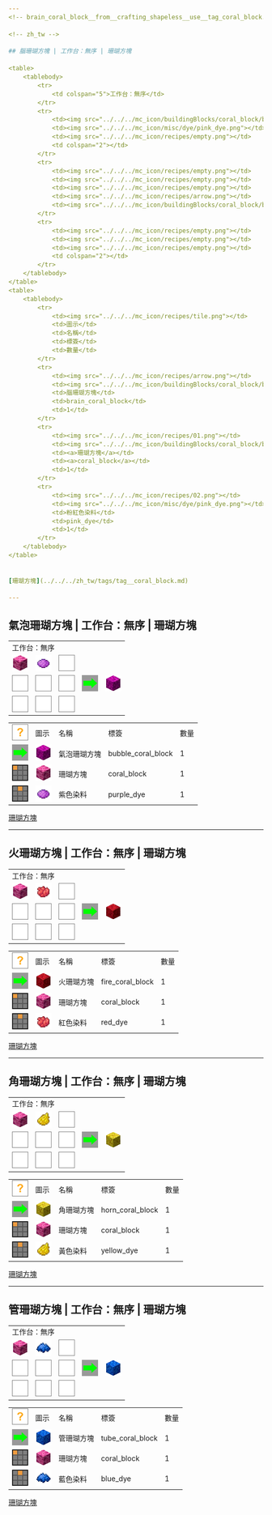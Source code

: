 ```yaml
---
<!-- brain_coral_block__from__crafting_shapeless__use__tag_coral_block.md -->

<!-- zh_tw -->

## 腦珊瑚方塊 | 工作台：無序 | 珊瑚方塊

<table>
	<tablebody>
		<tr>
			<td colspan="5">工作台：無序</td>
		</tr>
		<tr>
			<td><img src="../../../mc_icon/buildingBlocks/coral_block/brain_coral_block.png"></td>
			<td><img src="../../../mc_icon/misc/dye/pink_dye.png"></td>
			<td><img src="../../../mc_icon/recipes/empty.png"></td>
			<td colspan="2"></td>
		</tr>
		<tr>
			<td><img src="../../../mc_icon/recipes/empty.png"></td>
			<td><img src="../../../mc_icon/recipes/empty.png"></td>
			<td><img src="../../../mc_icon/recipes/empty.png"></td>
			<td><img src="../../../mc_icon/recipes/arrow.png"></td>
			<td><img src="../../../mc_icon/buildingBlocks/coral_block/brain_coral_block.png"></td>
		</tr>
		<tr>
			<td><img src="../../../mc_icon/recipes/empty.png"></td>
			<td><img src="../../../mc_icon/recipes/empty.png"></td>
			<td><img src="../../../mc_icon/recipes/empty.png"></td>
			<td colspan="2"></td>
		</tr>
	</tablebody>
</table>
<table>
	<tablebody>
		<tr>
			<td><img src="../../../mc_icon/recipes/tile.png"></td>
			<td>圖示</td>
			<td>名稱</td>
			<td>標簽</td>
			<td>數量</td>
		</tr>
		<tr>
			<td><img src="../../../mc_icon/recipes/arrow.png"></td>
			<td><img src="../../../mc_icon/buildingBlocks/coral_block/brain_coral_block.png"></td>
			<td>腦珊瑚方塊</td>
			<td>brain_coral_block</td>
			<td>1</td>
		</tr>
		<tr>
			<td><img src="../../../mc_icon/recipes/01.png"></td>
			<td><img src="../../../mc_icon/buildingBlocks/coral_block/brain_coral_block.png"></td>
			<td><a>珊瑚方塊</a></td>
			<td><a>coral_block</a></td>
			<td>1</td>
		</tr>
		<tr>
			<td><img src="../../../mc_icon/recipes/02.png"></td>
			<td><img src="../../../mc_icon/misc/dye/pink_dye.png"></td>
			<td>粉紅色染料</td>
			<td>pink_dye</td>
			<td>1</td>
		</tr>
	</tablebody>
</table>


[珊瑚方塊](../../../zh_tw/tags/tag__coral_block.md)

---
```

<!-- bubble_coral_block__from__crafting_shapeless__use__tag_coral_block.md -->

<!-- zh_tw -->

## 氣泡珊瑚方塊 | 工作台：無序 | 珊瑚方塊

<table>
	<tablebody>
		<tr>
			<td colspan="5">工作台：無序</td>
		</tr>
		<tr>
			<td><img src="../../../mc_icon/buildingBlocks/coral_block/brain_coral_block.png"></td>
			<td><img src="../../../mc_icon/misc/dye/purple_dye.png"></td>
			<td><img src="../../../mc_icon/recipes/empty.png"></td>
			<td colspan="2"></td>
		</tr>
		<tr>
			<td><img src="../../../mc_icon/recipes/empty.png"></td>
			<td><img src="../../../mc_icon/recipes/empty.png"></td>
			<td><img src="../../../mc_icon/recipes/empty.png"></td>
			<td><img src="../../../mc_icon/recipes/arrow.png"></td>
			<td><img src="../../../mc_icon/buildingBlocks/coral_block/bubble_coral_block.png"></td>
		</tr>
		<tr>
			<td><img src="../../../mc_icon/recipes/empty.png"></td>
			<td><img src="../../../mc_icon/recipes/empty.png"></td>
			<td><img src="../../../mc_icon/recipes/empty.png"></td>
			<td colspan="2"></td>
		</tr>
	</tablebody>
</table>
<table>
	<tablebody>
		<tr>
			<td><img src="../../../mc_icon/recipes/tile.png"></td>
			<td>圖示</td>
			<td>名稱</td>
			<td>標簽</td>
			<td>數量</td>
		</tr>
		<tr>
			<td><img src="../../../mc_icon/recipes/arrow.png"></td>
			<td><img src="../../../mc_icon/buildingBlocks/coral_block/bubble_coral_block.png"></td>
			<td>氣泡珊瑚方塊</td>
			<td>bubble_coral_block</td>
			<td>1</td>
		</tr>
		<tr>
			<td><img src="../../../mc_icon/recipes/01.png"></td>
			<td><img src="../../../mc_icon/buildingBlocks/coral_block/brain_coral_block.png"></td>
			<td><a>珊瑚方塊</a></td>
			<td><a>coral_block</a></td>
			<td>1</td>
		</tr>
		<tr>
			<td><img src="../../../mc_icon/recipes/02.png"></td>
			<td><img src="../../../mc_icon/misc/dye/purple_dye.png"></td>
			<td>紫色染料</td>
			<td>purple_dye</td>
			<td>1</td>
		</tr>
	</tablebody>
</table>


[珊瑚方塊](../../../zh_tw/tags/tag__coral_block.md)

---
<!-- fire_coral_block__from__crafting_shapeless__use__tag_coral_block.md -->

<!-- zh_tw -->

## 火珊瑚方塊 | 工作台：無序 | 珊瑚方塊

<table>
	<tablebody>
		<tr>
			<td colspan="5">工作台：無序</td>
		</tr>
		<tr>
			<td><img src="../../../mc_icon/buildingBlocks/coral_block/brain_coral_block.png"></td>
			<td><img src="../../../mc_icon/misc/dye/red_dye.png"></td>
			<td><img src="../../../mc_icon/recipes/empty.png"></td>
			<td colspan="2"></td>
		</tr>
		<tr>
			<td><img src="../../../mc_icon/recipes/empty.png"></td>
			<td><img src="../../../mc_icon/recipes/empty.png"></td>
			<td><img src="../../../mc_icon/recipes/empty.png"></td>
			<td><img src="../../../mc_icon/recipes/arrow.png"></td>
			<td><img src="../../../mc_icon/buildingBlocks/coral_block/fire_coral_block.png"></td>
		</tr>
		<tr>
			<td><img src="../../../mc_icon/recipes/empty.png"></td>
			<td><img src="../../../mc_icon/recipes/empty.png"></td>
			<td><img src="../../../mc_icon/recipes/empty.png"></td>
			<td colspan="2"></td>
		</tr>
	</tablebody>
</table>
<table>
	<tablebody>
		<tr>
			<td><img src="../../../mc_icon/recipes/tile.png"></td>
			<td>圖示</td>
			<td>名稱</td>
			<td>標簽</td>
			<td>數量</td>
		</tr>
		<tr>
			<td><img src="../../../mc_icon/recipes/arrow.png"></td>
			<td><img src="../../../mc_icon/buildingBlocks/coral_block/fire_coral_block.png"></td>
			<td>火珊瑚方塊</td>
			<td>fire_coral_block</td>
			<td>1</td>
		</tr>
		<tr>
			<td><img src="../../../mc_icon/recipes/01.png"></td>
			<td><img src="../../../mc_icon/buildingBlocks/coral_block/brain_coral_block.png"></td>
			<td><a>珊瑚方塊</a></td>
			<td><a>coral_block</a></td>
			<td>1</td>
		</tr>
		<tr>
			<td><img src="../../../mc_icon/recipes/02.png"></td>
			<td><img src="../../../mc_icon/misc/dye/red_dye.png"></td>
			<td>紅色染料</td>
			<td>red_dye</td>
			<td>1</td>
		</tr>
	</tablebody>
</table>


[珊瑚方塊](../../../zh_tw/tags/tag__coral_block.md)

---
<!-- horn_coral_block__from__crafting_shapeless__use__tag_coral_block.md -->

<!-- zh_tw -->

## 角珊瑚方塊 | 工作台：無序 | 珊瑚方塊

<table>
	<tablebody>
		<tr>
			<td colspan="5">工作台：無序</td>
		</tr>
		<tr>
			<td><img src="../../../mc_icon/buildingBlocks/coral_block/brain_coral_block.png"></td>
			<td><img src="../../../mc_icon/misc/dye/yellow_dye.png"></td>
			<td><img src="../../../mc_icon/recipes/empty.png"></td>
			<td colspan="2"></td>
		</tr>
		<tr>
			<td><img src="../../../mc_icon/recipes/empty.png"></td>
			<td><img src="../../../mc_icon/recipes/empty.png"></td>
			<td><img src="../../../mc_icon/recipes/empty.png"></td>
			<td><img src="../../../mc_icon/recipes/arrow.png"></td>
			<td><img src="../../../mc_icon/buildingBlocks/coral_block/horn_coral_block.png"></td>
		</tr>
		<tr>
			<td><img src="../../../mc_icon/recipes/empty.png"></td>
			<td><img src="../../../mc_icon/recipes/empty.png"></td>
			<td><img src="../../../mc_icon/recipes/empty.png"></td>
			<td colspan="2"></td>
		</tr>
	</tablebody>
</table>
<table>
	<tablebody>
		<tr>
			<td><img src="../../../mc_icon/recipes/tile.png"></td>
			<td>圖示</td>
			<td>名稱</td>
			<td>標簽</td>
			<td>數量</td>
		</tr>
		<tr>
			<td><img src="../../../mc_icon/recipes/arrow.png"></td>
			<td><img src="../../../mc_icon/buildingBlocks/coral_block/horn_coral_block.png"></td>
			<td>角珊瑚方塊</td>
			<td>horn_coral_block</td>
			<td>1</td>
		</tr>
		<tr>
			<td><img src="../../../mc_icon/recipes/01.png"></td>
			<td><img src="../../../mc_icon/buildingBlocks/coral_block/brain_coral_block.png"></td>
			<td><a>珊瑚方塊</a></td>
			<td><a>coral_block</a></td>
			<td>1</td>
		</tr>
		<tr>
			<td><img src="../../../mc_icon/recipes/02.png"></td>
			<td><img src="../../../mc_icon/misc/dye/yellow_dye.png"></td>
			<td>黃色染料</td>
			<td>yellow_dye</td>
			<td>1</td>
		</tr>
	</tablebody>
</table>


[珊瑚方塊](../../../zh_tw/tags/tag__coral_block.md)

---
<!-- tube_coral_block__from__crafting_shapeless__use__tag_coral_block.md -->

<!-- zh_tw -->

## 管珊瑚方塊 | 工作台：無序 | 珊瑚方塊

<table>
	<tablebody>
		<tr>
			<td colspan="5">工作台：無序</td>
		</tr>
		<tr>
			<td><img src="../../../mc_icon/buildingBlocks/coral_block/brain_coral_block.png"></td>
			<td><img src="../../../mc_icon/misc/dye/blue_dye.png"></td>
			<td><img src="../../../mc_icon/recipes/empty.png"></td>
			<td colspan="2"></td>
		</tr>
		<tr>
			<td><img src="../../../mc_icon/recipes/empty.png"></td>
			<td><img src="../../../mc_icon/recipes/empty.png"></td>
			<td><img src="../../../mc_icon/recipes/empty.png"></td>
			<td><img src="../../../mc_icon/recipes/arrow.png"></td>
			<td><img src="../../../mc_icon/buildingBlocks/coral_block/tube_coral_block.png"></td>
		</tr>
		<tr>
			<td><img src="../../../mc_icon/recipes/empty.png"></td>
			<td><img src="../../../mc_icon/recipes/empty.png"></td>
			<td><img src="../../../mc_icon/recipes/empty.png"></td>
			<td colspan="2"></td>
		</tr>
	</tablebody>
</table>
<table>
	<tablebody>
		<tr>
			<td><img src="../../../mc_icon/recipes/tile.png"></td>
			<td>圖示</td>
			<td>名稱</td>
			<td>標簽</td>
			<td>數量</td>
		</tr>
		<tr>
			<td><img src="../../../mc_icon/recipes/arrow.png"></td>
			<td><img src="../../../mc_icon/buildingBlocks/coral_block/tube_coral_block.png"></td>
			<td>管珊瑚方塊</td>
			<td>tube_coral_block</td>
			<td>1</td>
		</tr>
		<tr>
			<td><img src="../../../mc_icon/recipes/01.png"></td>
			<td><img src="../../../mc_icon/buildingBlocks/coral_block/brain_coral_block.png"></td>
			<td><a>珊瑚方塊</a></td>
			<td><a>coral_block</a></td>
			<td>1</td>
		</tr>
		<tr>
			<td><img src="../../../mc_icon/recipes/02.png"></td>
			<td><img src="../../../mc_icon/misc/dye/blue_dye.png"></td>
			<td>藍色染料</td>
			<td>blue_dye</td>
			<td>1</td>
		</tr>
	</tablebody>
</table>


[珊瑚方塊](../../../zh_tw/tags/tag__coral_block.md)

